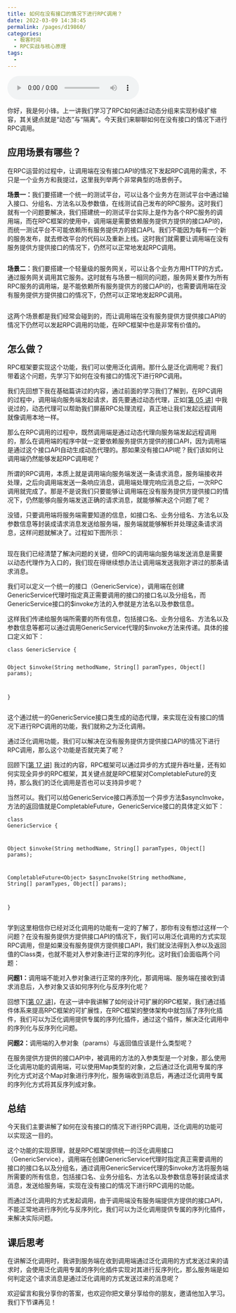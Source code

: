 ```yaml
---
title: 如何在没有接口的情况下进行RPC调用？
date: 2022-03-09 14:38:45
permalink: /pages/d19860/
categories:
  - 极客时间
  - RPC实战与核心原理
tags:
  - 
---
```

<audio title="23.如何在没有接口的情况下进行RPC调用？" src="https://static001.geekbang.org/resource/audio/fa/44/fa88615ff18b8a21dbec7d9e7e4d6944.mp3" controls="controls"></audio> 
<p>你好，我是何小锋。上一讲我们学习了RPC如何通过动态分组来实现秒级扩缩容，其关键点就是“动态”与“隔离”。今天我们来聊聊如何在没有接口的情况下进行RPC调用。</p><h2>应用场景有哪些？</h2><p>在RPC运营的过程中，让调用端在没有接口API的情况下发起RPC调用的需求，不只是一个业务方和我提过，这里我列举两个非常典型的场景例子。</p><p><strong>场景一：</strong>我们要搭建一个统一的测试平台，可以让各个业务方在测试平台中通过输入接口、分组名、方法名以及参数值，在线测试自己发布的RPC服务。这时我们就有一个问题要解决，我们搭建统一的测试平台实际上是作为各个RPC服务的调用端，而在RPC框架的使用中，调用端是需要依赖服务提供方提供的接口API的，而统一测试平台不可能依赖所有服务提供方的接口API。我们不能因为每有一个新的服务发布，就去修改平台的代码以及重新上线。这时我们就需要让调用端在没有服务提供方提供接口的情况下，仍然可以正常地发起RPC调用。</p><p><img src="https://static001.geekbang.org/resource/image/fc/bc/fc0027ad042768d9aabf68182de5d2bc.jpg" alt="" title="示意图"></p><p><strong>场景二：</strong>我们要搭建一个轻量级的服务网关，可以让各个业务方用HTTP的方式，通过服务网关调用其它服务。这时就有与场景一相同的问题，服务网关要作为所有RPC服务的调用端，是不能依赖所有服务提供方的接口API的，也需要调用端在没有服务提供方提供接口的情况下，仍然可以正常地发起RPC调用。</p><!-- [[[read_end]]] --><p><img src="https://static001.geekbang.org/resource/image/09/c5/09bd6312f3bdb5d4e9276bd0cb0025c5.jpg" alt="" title="示意图"></p><p>这两个场景都是我们经常会碰到的，而让调用端在没有服务提供方提供接口API的情况下仍然可以发起RPC调用的功能，在RPC框架中也是非常有价值的。</p><h2>怎么做？</h2><p>RPC框架要实现这个功能，我们可以使用泛化调用。那什么是泛化调用呢？我们带着这个问题，先学习下如何在没有接口的情况下进行RPC调用。</p><p>我们先回想下我在基础篇讲过的内容，通过前面的学习我们了解到，在RPC调用的过程中，调用端向服务端发起请求，首先要通过动态代理，正如<a href="https://time.geekbang.org/column/article/205910">[第 05 讲]</a> 中我说过的，动态代理可以帮助我们屏蔽RPC处理流程，真正地让我们发起远程调用就像调用本地一样。</p><p>那么在RPC调用的过程中，既然调用端是通过动态代理向服务端发起远程调用的，那么在调用端的程序中就一定要依赖服务提供方提供的接口API，因为调用端是通过这个接口API自动生成动态代理的。那如果没有接口API呢？我们该如何让调用端仍然能够发起RPC调用呢？</p><p>所谓的RPC调用，本质上就是调用端向服务端发送一条请求消息，服务端接收并处理，之后向调用端发送一条响应消息，调用端处理完响应消息之后，一次RPC调用就完成了。那是不是说我们只要能够让调用端在没有服务提供方提供接口的情况下，仍然能够向服务端发送正确的请求消息，就能够解决这个问题了呢？</p><p>没错，只要调用端将服务端需要知道的信息，如接口名、业务分组名、方法名以及参数信息等封装成请求消息发送给服务端，服务端就能够解析并处理这条请求消息，这样问题就解决了。过程如下图所示：</p><p><img src="https://static001.geekbang.org/resource/image/a3/89/a3c5ddba4960645b77d73e503da34b89.jpg" alt="" title="示意图"></p><p>现在我们已经清楚了解决问题的关键，但RPC的调用端向服务端发送消息是需要以动态代理作为入口的，我们现在得继续想办法让调用端发送我刚才讲过的那条请求消息。</p><p>我们可以定义一个统一的接口（GenericService），调用端在创建GenericService代理时指定真正需要调用的接口的接口名以及分组名，而GenericService接口的$invoke方法的入参就是方法名以及参数信息。</p><p>这样我们传递给服务端所需要的所有信息，包括接口名、业务分组名、方法名以及参数信息等都可以通过调用GenericService代理的$invoke方法来传递。具体的接口定义如下：</p><pre><code>class GenericService {

  Object $invoke(String methodName, String[] paramTypes, Object[] params);
  
}
</code></pre><p>这个通过统一的GenericService接口类生成的动态代理，来实现在没有接口的情况下进行RPC调用的功能，我们就称之为泛化调用。</p><p>通过泛化调用功能，我们可以解决在没有服务提供方提供接口API的情况下进行RPC调用，那么这个功能是否就完美了呢？</p><p>回顾下<a href="https://time.geekbang.org/column/article/216803">[第 17 讲]</a> 我过的内容，RPC框架可以通过异步的方式提升吞吐量，还有如何实现全异步的RPC框架，其关键点就是RPC框架对CompletableFuture的支持，那么我们的泛化调用是否也可以支持异步呢？</p><p>当然可以。我们可以给GenericService接口再添加一个异步方法$asyncInvoke，方法的返回值就是CompletableFuture，GenericService接口的具体定义如下：</p><pre><code>class GenericService {

  Object $invoke(String methodName, String[] paramTypes, Object[] params);

  CompletableFuture&lt;Object&gt; $asyncInvoke(String methodName, String[] paramTypes, Object[] params);

}
</code></pre><p>学到这里相信你已经对泛化调用的功能有一定的了解了，那你有没有想过这样一个问题？在没有服务提供方提供接口API的情况下，我们可以用泛化调用的方式实现RPC调用，但是如果没有服务提供方提供接口API，我们就没法得到入参以及返回值的Class类，也就不能对入参对象进行正常的序列化。这时我们会面临两个问题：</p><p><strong>问题1：</strong>调用端不能对入参对象进行正常的序列化，那调用端、服务端在接收到请求消息后，入参对象又该如何序列化与反序列化呢？</p><p>回想下<a href="https://time.geekbang.org/column/article/207137">[第 07 讲]</a>，在这一讲中我讲解了如何设计可扩展的RPC框架，我们通过插件体系来提高RPC框架的可扩展性，在RPC框架的整体架构中就包括了序列化插件，我们可以为泛化调用提供专属的序列化插件，通过这个插件，解决泛化调用中的序列化与反序列化问题。</p><p><strong>问题2：</strong>调用端的入参对象（params）与返回值应该是什么类型呢？</p><p>在服务提供方提供的接口API中，被调用的方法的入参类型是一个对象，那么使用泛化调用功能的调用端，可以使用Map类型的对象，之后通过泛化调用专属的序列化方式对这个Map对象进行序列化，服务端收到消息后，再通过泛化调用专属的序列化方式将其反序列成对象。</p><h2>总结</h2><p>今天我们主要讲解了如何在没有接口的情况下进行RPC调用，泛化调用的功能可以实现这一目的。</p><p>这个功能的实现原理，就是RPC框架提供统一的泛化调用接口（GenericService），调用端在创建GenericService代理时指定真正需要调用的接口的接口名以及分组名，通过调用GenericService代理的$invoke方法将服务端所需要的所有信息，包括接口名、业务分组名、方法名以及参数信息等封装成请求消息，发送给服务端，实现在没有接口的情况下进行RPC调用的功能。</p><p>而通过泛化调用的方式发起调用，由于调用端没有服务端提供方提供的接口API，不能正常地进行序列化与反序列化，我们可以为泛化调用提供专属的序列化插件，来解决实际问题。</p><h2>课后思考</h2><p>在讲解泛化调用时，我讲到服务端在收到调用端通过泛化调用的方式发送过来的请求时，会使用泛化调用专属的序列化插件实现对其进行反序列化，那么服务端是如何判定这个请求消息是通过泛化调用的方式发送过来的消息呢？</p><p>欢迎留言和我分享你的答案，也欢迎你把文章分享给你的朋友，邀请他加入学习。我们下节课再见！</p>